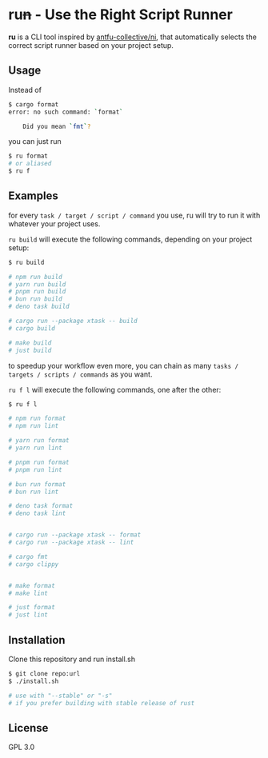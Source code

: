 # ru~~n~~ - Use the Right Script Runner

**ru** is a CLI tool inspired by [antfu-collective/ni](https://github.com/antfu-collective/ni), that automatically selects the correct script runner based on your project setup. 


## Usage

Instead of
```bash
$ cargo format
error: no such command: `format`

	Did you mean `fmt`?
```
you can just run
```bash
$ ru format
# or aliased
$ ru f
```

## Examples
for every `task / target / script / command` you use, ru will try to run it with whatever your project uses.

`ru build` will execute the following commands, depending on your project setup:
```bash
$ ru build

# npm run build
# yarn run build
# pnpm run build
# bun run build
# deno task build

# cargo run --package xtask -- build
# cargo build

# make build
# just build
```

to speedup your workflow even more, you can chain as many `tasks / targets / scripts / commands` as you want.

`ru f l` will execute the following commands, one after the other:
```bash
$ ru f l

# npm run format
# npm run lint

# yarn run format
# yarn run lint

# pnpm run format
# pnpm run lint

# bun run format
# bun run lint

# deno task format
# deno task lint


# cargo run --package xtask -- format
# cargo run --package xtask -- lint

# cargo fmt
# cargo clippy


# make format
# make lint

# just format
# just lint
```

## Installation

Clone this repository and run install.sh

```bash
$ git clone repo:url
$ ./install.sh

# use with "--stable" or "-s"
# if you prefer building with stable release of rust
```

## License

GPL 3.0
